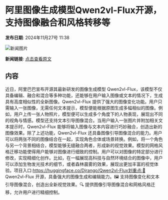 # 阿里图像生成模型Qwen2vl-Flux开源，支持图像融合和风格转移等

**发布日期**: 2024年11月27号 11:38

![新闻图片](https://upload.chinaz.com/2024/1127/6386830406390940838706114.png)

**新闻链接**: [点击查看原文](https://www.aibase.com/zh/news/13519)

## 内容

近日，阿里巴巴宣布开源其最新研发的图像生成模型 Qwen2vl-Flux，该模型不仅具备编辑、融合和混合等多种功能，还能够在用户输入图像或文本的情况下，生成具有高度相似性的全新图像。Qwen2vl-Flux 提供了强大的图像变化功能。用户只需输入一张图像，无需任何文本提示，模型便能根据原图生成多幅相似的图像。例如，用户上传一张人物照片，模型便可以生成多个角度下的人物表现，展现出不同的视角与情感。模型还支持文本引导图像混合。当用户输入一张图片并附加相关文本提示时，Qwen2vl-Flux 能够将输入图像与文本内容进行巧妙融合，创造出新的图像效果。除了上述功能，Qwen2vl-Flux 还具备图像引导图像混合的能力。用户可以将两张不同的图像结合在一起，实现角色合体或场景转换。例如，将一个角色与另一个背景相结合，模型能够无缝融合两者，形成新的视觉效果。模型的网格风格迁移功能使得用户能够对图像进行细致的控制。用户可以对图像的特定部分进行修改，实现精细化创作。比如，在一幅展现高科技与自然环境结合的图像中，用户可以添加生物发光技术的细节，或者森林晨雾的效果，展现出更加丰富的视觉体验。项目入口:https://huggingface.co/Djrango/Qwen2vl-Flux划重点:🌟 Qwen2vl-Flux 开源，具备强大的图像生成和编辑能力。🖼️ 支持图像变化和文本引导图像混合，创造出全新视觉效果。🔍 提供图像引导图像混合和网格风格迁移，允许用户进行精细控制。
